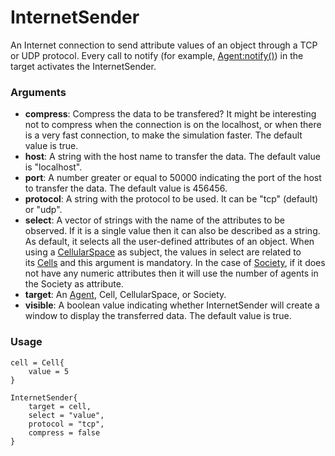 # InternetSender

An Internet connection to send attribute values of an object through a TCP or UDP protocol. Every call to notify (for example, [Agent:notify()](./agent.md#notify)) in the target activates the InternetSender.  
  

### Arguments

- **compress**: Compress the data to be transfered? It might be interesting not to compress when the connection is on the localhost, or when there is a very fast connection, to make the simulation faster. The default value is true.
- **host**: A string with the host name to transfer the data. The default value is "localhost".
- **port**: A number greater or equal to 50000 indicating the port of the host to transfer the data. The default value is 456456.
- **protocol**: A string with the protocol to be used. It can be "tcp" (default) or "udp".
- **select**: A vector of strings with the name of the attributes to be observed. If it is a single value then it can also be described as a string. As default, it selects all the user-defined attributes of an object. When using a [CellularSpace](./cellularSpace.md) as subject, the values in select are related to its [Cells](./cell.md) and this argument is mandatory. In the case of [Society](./society.md), if it does not have any numeric attributes then it will use the number of agents in the Society as attribute.
- **target**: An [Agent](./agent.md), Cell, CellularSpace, or Society.
- **visible**: A boolean value indicating whether InternetSender will create a window to display the transferred data. The default value is true.

### Usage

```
cell = Cell{
    value = 5
}

InternetSender{
    target = cell,
    select = "value",
    protocol = "tcp",
    compress = false
}
```